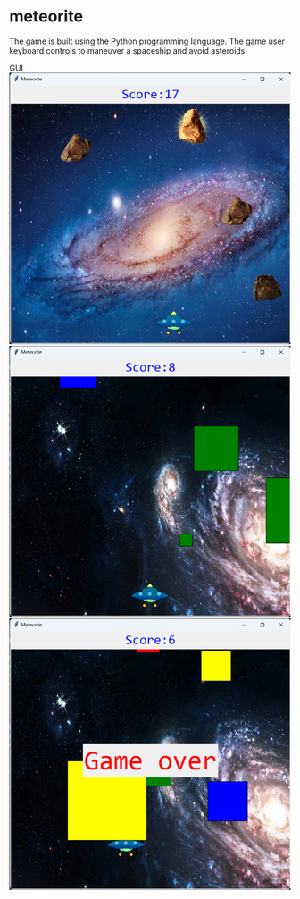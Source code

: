 # meteorite
The game is built using the Python programming language. The game user keyboard controls to maneuver a spaceship and avoid asteroids.

GUI
![meteorite3.png](picture_ingame%2Fmeteorite3.png)
![meteorite1.png](picture_ingame%2Fmeteorite1.png)
![meteorite2.png](picture_ingame%2Fmeteorite2.png)
